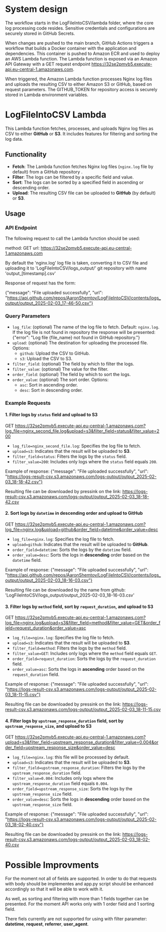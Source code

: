 # System design

The workflow starts in the LogFileIntoCSV/lambda folder, where the core log processing code resides. Sensitive credentials and configurations are securely stored in GitHub Secrets.

When changes are pushed to the main branch, GitHub Actions triggers a workflow that builds a Docker container with the application and dependencies. This container is pushed to Amazon ECR and used to deploy an AWS Lambda function. The Lambda function is exposed via an Amazon API Gateway with a GET request endpoint https://32se2pmvb5.execute-api.eu-central-1.amazonaws.com.

When triggered, the Amazon Lambda function processes Nginx log files and uploads the resulting CSV to either Amazon S3 or GitHub, based on request parameters. The GITHUB_TOKEN for repository access is securely stored in Lambda environment variables.

# LogFileIntoCSV Lambda

This Lambda function fetches, processes, and uploads Nginx log files as CSV to either **GitHub** or **S3**. It includes features for filtering and sorting the log data.

## Functionality
- **Fetch**: The Lambda function fetches Nginx log files (`nginx.log` file by default) from a GitHub repository .
- **Filter**: The logs can be filtered by a specific field and value.
- **Sort**: The logs can be sorted by a specified field in ascending or descending order.
- **Upload**: The resulting CSV file can be uploaded to **GitHub** (by default) or **S3**.

## Usage

### API Endpoint

The following request to call the Lambda function should be used:

method: GET
url: https://32se2pmvb5.execute-api.eu-central-1.amazonaws.com

By default the 'nginx.log' log file is taken, converting it to CSV file and uploading it to 'LogFileIntoCSV/logs_output/' git repository with name 'output_[timestamp].csv'

Response of request has the form:

{"message": "File uploaded successfully", "url": "https://api.github.com/repos/AaronShemtov/LogFileIntoCSV/contents/logs_output/output_2025-02-03_17-46-50.csv"}

### Query Parameters

- `log_file`: (optional) The name of the log file to fetch. Default: `nginx.log`.
 If the log file is not found in repository the response will be presented:
 {"error": "Log file {file_name} not found in GitHub repository."}
- `upload`: (optional) The destination for uploading the processed file. Options:
  - `github`: Upload the CSV to GitHub.
  - `s3`: Upload the CSV to S3.
- `filter_field`: (optional) The field by which to filter the logs.
- `filter_value`: (optional) The value for the filter.
- `order_field`: (optional) The field by which to sort the logs.
- `order_value`: (optional) The sort order. Options:
  - `asc`: Sort in ascending order.
  - `desc`: Sort in descending order.

### Example Requests

#### 1. Filter logs by `status` field and upload to S3

GET
https://32se2pmvb5.execute-api.eu-central-1.amazonaws.com?log_file=nginx_second_file.log&upload=s3&filter_field=status&filter_value=200

- `log_file=nginx_second_file.log`: Specifies the log file to fetch.
- `upload=s3`: Indicates that the result will be uploaded to **S3**.
- `filter_field=status`: Filters the logs by the `status` field.
- `filter_value=200`: Includes only logs where the `status` field equals `200`.

Example of response: {"message": "File uploaded successfully", "url": "https://logs-result-csv.s3.amazonaws.com/logs-output/output_2025-02-03_18-18-42.csv"}

Resulting file can be downloaded by pressink on the link:
https://logs-result-csv.s3.amazonaws.com/logs-output/output_2025-02-03_18-18-42.csv

#### 2. Sort logs by `datetime` in descending order and upload to GitHub

GET
https://32se2pmvb5.execute-api.eu-central-1.amazonaws.com?log_file=nginx.log&upload=github&order_field=datetime&order_value=desc

- `log_file=nginx.log`: Specifies the log file to fetch.
- `upload=github`: Indicates that the result will be uploaded to **GitHub**.
- `order_field=datetime`: Sorts the logs by the `datetime` field.
- `order_value=desc`: Sorts the logs in **descending** order based on the `datetime` field.

Example of response: {"message": "File uploaded successfully", "url": "https://api.github.com/repos/AaronShemtov/LogFileIntoCSV/contents/logs_output/output_2025-02-03_18-16-03.csv"}

Resulting file can be downloaded by the name from github:
'LogFileIntoCSV/logs_output/output_2025-02-03_18-16-03.csv'


#### 3. Filter logs by `method` field, sort by `request_duration`, and upload to S3

GET
https://32se2pmvb5.execute-api.eu-central-1.amazonaws.com?log_file=nginx.log&upload=s3&filter_field=method&filter_value=GET&order_field=request_duration&order_value=asc

- `log_file=nginx.log`: Specifies the log file to fetch.
- `upload=s3`: Indicates that the result will be uploaded to **S3**.
- `filter_field=method`: Filters the logs by the `method` field.
- `filter_value=GET`: Includes only logs where the `method` field equals `GET`.
- `order_field=request_duration`: Sorts the logs by the `request_duration` field.
- `order_value=asc`: Sorts the logs in **ascending** order based on the `request_duration` field.

Example of response: {"message": "File uploaded successfully", "url": "https://logs-result-csv.s3.amazonaws.com/logs-output/output_2025-02-03_18-11-15.csv"}

Resulting file can be downloaded by pressink on the link:
https://logs-result-csv.s3.amazonaws.com/logs-output/output_2025-02-03_18-11-15.csv

#### 4. Filter logs by `upstream_response_duration` field, sort by `upstream_response_size`, and upload to S3

GET
https://32se2pmvb5.execute-api.eu-central-1.amazonaws.com?upload=s3&filter_field=upstream_response_duration&filter_value=0.004&order_field=upstream_response_size&order_value=desc

- `log_file=nginx.log`: this file will be processed by default.
- `upload=s3`: Indicates that the result will be uploaded to **S3**.
- `filter_field=upstream_response_duration`: Filters the logs by the `upstream_response_duration` field.
- `filter_value=0.004`: Includes only logs where the `upstream_response_duration` field equals `0.004`.
- `order_field=upstream_response_size`: Sorts the logs by the `upstream_response_size` field.
- `order_value=desc`: Sorts the logs in **descending** order based on the `upstream_response_size` field.

Example of response: {"message": "File uploaded successfully", "url": "https://logs-result-csv.s3.amazonaws.com/logs-output/output_2025-02-03_18-02-40.csv"}

Resulting file can be downloaded by pressink on the link:
https://logs-result-csv.s3.amazonaws.com/logs-output/output_2025-02-03_18-02-40.csv


# Possible Improvments

For the moment not all of fields are supported. In order to do that requests with body should be implementes and app.py script should be enhanced accordingly so that it will be able to work with it.

As well, as sorting and filtering with more than 1 fields together can be presented. For the moment API works only with 1 order field and 1 sorting field.

There fiels currently are not supported for using with filter parameter: **datetime**, **request**, **referrer**, **user_agent**. 